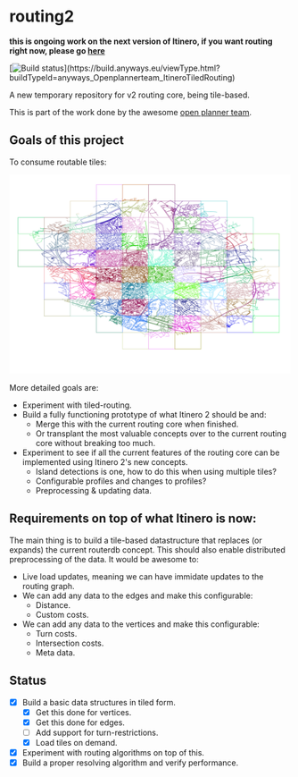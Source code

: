 # routing2

**this is ongoing work on the next version of Itinero, if you want routing right now, please go [here](https://github.com/itinero/routing)**

[![Build status](https://build.anyways.eu/app/rest/builds/buildType:(id:anyways_Openplannerteam_ItineroTiledRouting)/statusIcon)](https://build.anyways.eu/viewType.html?buildTypeId=anyways_Openplannerteam_ItineroTiledRouting)  

A new temporary repository for v2 routing core, being tile-based.

This is part of the work done by the awesome [open planner team](https://openplanner.team/).

## Goals of this project

To consume routable tiles:

![Image of tiles for ghent](./docs/routable-tiles-ghent.png)

More detailed goals are:

- Experiment with tiled-routing.
- Build a fully functioning prototype of what Itinero 2 should be and:
  - Merge this with the current routing core when finished.
  - Or transplant the most valuable concepts over to the current routing core without breaking too much.
- Experiment to see if all the current features of the routing core can be implemented using Itinero 2's new concepts.
  - Island detections is one, how to do this when using multiple tiles?
  - Configurable profiles and changes to profiles?
  - Preprocessing & updating data.

## Requirements on top of what Itinero is now:

The main thing is to build a tile-based datastructure that replaces (or expands) the current routerdb concept. This should also enable distributed preprocessing of the data. It would be awesome to:

- Live load updates, meaning we can have immidate updates to the routing graph.
- We can add any data to the edges and make this configurable:
  - Distance.
  - Custom costs.
- We can add any data to the vertices and make this configurable:
  - Turn costs.
  - Intersection costs.
  - Meta data.

## Status

- [x] Build a basic data structures in tiled form.
  - [x] Get this done for vertices.
  - [x] Get this done for edges.
  - [ ] Add support for turn-restrictions.
  - [x] Load tiles on demand.
- [x] Experiment with routing algorithms on top of this.
- [x] Build a proper resolving algorithm and verify performance.
